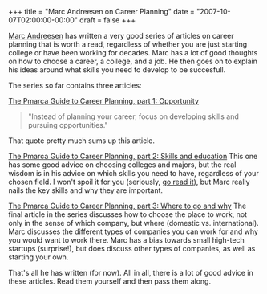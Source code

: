 +++
title = "Marc Andreesen on Career Planning"
date = "2007-10-07T02:00:00-00:00"
draft = false
+++

[Marc Andreesen](http://blog.pmarca.com) has written a very good series
of articles on career planning that is worth a read, regardless of
whether you are just starting college or have been working for decades.
Marc has a lot of good thoughts on how to choose a career, a college,
and a job. He then goes on to explain his ideas around what skills you
need to develop to be succesfull.

The series so far contains three articles:

[The Pmarca Guide to Career Planning, part 1:
Opportunity](http://blog.pmarca.com/2007/10/the-pmarca-gu-1.html)

> "Instead of planning your career, focus on developing skills and
> pursuing opportunities."

That quote pretty much sums up this article.

[The Pmarca Guide to Career Planning, part 2: Skills and
education](http://blog.pmarca.com/2007/10/the-pmarca-guid.html) This one
has some good advice on choosing colleges and majors, but the real
wisdom is in his advice on which skills you need to have, regardless of
your chosen field. I won't spoil it for you (seriously, [go read
it](http://blog.pmarca.com/2007/10/the-pmarca-guid.html)), but Marc
really nails the key skills and why they are important.

[The Pmarca Guide to Career Planning, part 3: Where to go and
why](http://blog.pmarca.com/2007/10/the-pmarca-gu-1.html) The final
article in the series discusses how to choose the place to work, not
only in the sense of which company, but where (domestic vs.
international). Marc discusses the different types of companies you can
work for and why you would want to work there. Marc has a bias towards
small high-tech startups (surprise!), but does discuss other types of
companies, as well as starting your own.

That's all he has written (for now). All in all, there is a lot of good
advice in these articles. Read them yourself and then pass them along.

